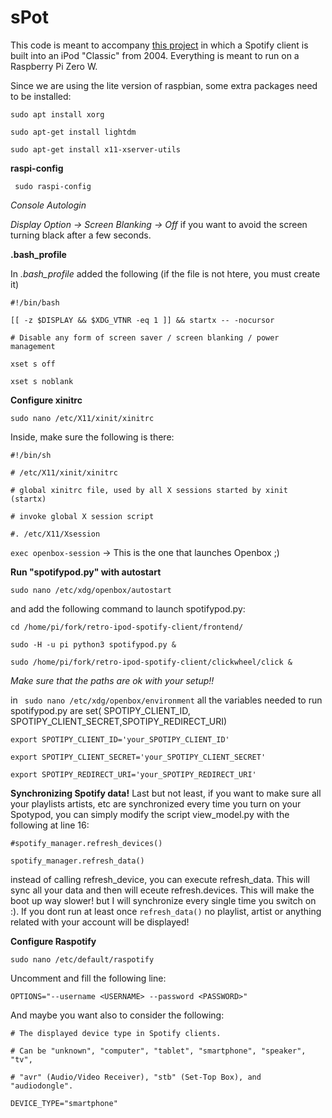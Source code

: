 # sPot

This code is meant to accompany [this project](https://hackaday.io/project/177034-spot-spotify-in-a-4th-gen-ipod-2004) in which a Spotify client is built into an iPod "Classic" from 2004. Everything is meant to run on a Raspberry Pi Zero W.

Since we are using the lite version of raspbian, some extra packages need to be installed:

`sudo apt install xorg`

`sudo apt-get install lightdm`

`sudo apt-get install x11-xserver-utils`



**raspi-config**

` sudo raspi-config`

_Console Autologin_

_Display Option -> Screen Blanking -> Off_ if you want to avoid the screen turning black after a few seconds.


**.bash_profile**

In *.bash_profile* added the following (if the file is not htere, you must create it)


`#!/bin/bash`

`[[ -z $DISPLAY && $XDG_VTNR -eq 1 ]] && startx -- -nocursor`

`# Disable any form of screen saver / screen blanking / power management`

`xset s off`

`xset s noblank`


**Configure xinitrc**

`sudo nano /etc/X11/xinit/xinitrc`


Inside, make sure the following is there:

`#!/bin/sh`

`# /etc/X11/xinit/xinitrc`

`# global xinitrc file, used by all X sessions started by xinit (startx)`

`# invoke global X session script`

`#. /etc/X11/Xsession`

`exec openbox-session` -> This is the one that launches Openbox ;)


**Run "spotifypod.py" with autostart**

`sudo nano /etc/xdg/openbox/autostart`


and add the following command to launch spotifypod.py:


`cd /home/pi/fork/retro-ipod-spotify-client/frontend/`

`sudo -H -u pi python3 spotifypod.py &`

`sudo /home/pi/fork/retro-ipod-spotify-client/clickwheel/click &`


_Make sure that the paths are ok with your setup!!_

in ` sudo nano /etc/xdg/openbox/environment` all the variables needed to run spotifypod.py are set( SPOTIPY_CLIENT_ID, SPOTIPY_CLIENT_SECRET,SPOTIPY_REDIRECT_URI)


`export SPOTIPY_CLIENT_ID='your_SPOTIPY_CLIENT_ID'`

`export SPOTIPY_CLIENT_SECRET='your_SPOTIPY_CLIENT_SECRET'`

`export SPOTIPY_REDIRECT_URI='your_SPOTIPY_REDIRECT_URI'`


**Synchronizing Spotify data!**
Last but not least, if you want to make sure all your playlists artists, etc are synchronized every time you turn on your Spotypod, you can simply modify the script view_model.py with the following at line 16:

`#spotify_manager.refresh_devices()`

`spotify_manager.refresh_data()`


instead of calling refresh_device, you can execute refresh_data. This will sync all your data and then will eceute refresh.devices. This will make the boot up way slower! but I will synchronize every single time you switch on :). 
If you dont run at least once `refresh_data()` no playlist, artist or anything related with your account will be displayed!

**Configure Raspotify**

`sudo nano /etc/default/raspotify`


Uncomment and fill the following line:

`OPTIONS="--username <USERNAME> --password <PASSWORD>"`


And maybe you want also to consider the following:

`# The displayed device type in Spotify clients. `

`# Can be "unknown", "computer", "tablet", "smartphone", "speaker", "tv",`

`# "avr" (Audio/Video Receiver), "stb" (Set-Top Box), and "audiodongle".`

`DEVICE_TYPE="smartphone"`


